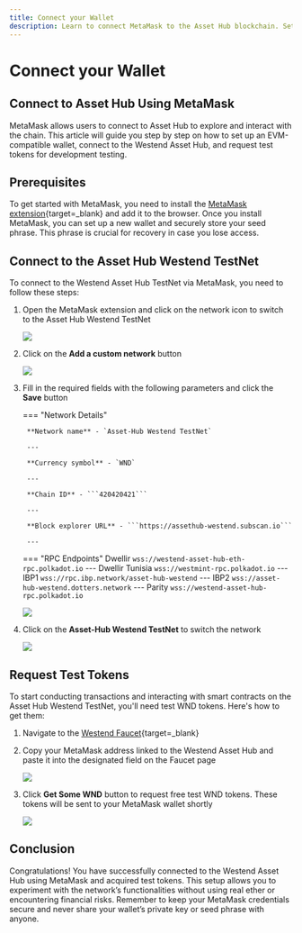```yaml
---
title: Connect your Wallet
description: Learn to connect MetaMask to the Asset Hub blockchain. Set up your wallet, switch networks, and request test tokens for development.
---
```


# Connect your Wallet

## Connect to Asset Hub Using MetaMask

MetaMask allows users to connect to Asset Hub to explore and interact with the chain. This article will guide you step by step on how to set up an EVM-compatible wallet, connect to the Westend Asset Hub, and request test tokens for development testing.

## Prerequisites

To get started with MetaMask, you need to install the [MetaMask extension](https://metamask.io/download/){target=\_blank} and add it to the browser. Once you install MetaMask, you can set up a new wallet and securely store your seed phrase. This phrase is crucial for recovery in case you lose access.

## Connect to the Asset Hub Westend TestNet

To connect to the Westend Asset Hub TestNet via MetaMask, you need to follow these steps:

1. Open the MetaMask extension and click on the network icon to switch to the Asset Hub Westend TestNet

    ![](/images/develop/smart-contracts/evm-toolkit/connect-your-wallet/connect-your-wallet-1.webp)

2. Click on the **Add a custom network** button

    ![](/images/develop/smart-contracts/evm-toolkit/connect-your-wallet/connect-your-wallet-2.webp)

3. Fill in the required fields with the following parameters and click the **Save** button

    === "Network Details"

        **Network name** - `Asset-Hub Westend TestNet`

        ---

        **Currency symbol** - `WND`

        ---
        
        **Chain ID** - ```420420421```

        ---
        
        **Block explorer URL** - ```https://assethub-westend.subscan.io```

        ---

    === "RPC Endpoints"
        Dwellir
        ```
        wss://westend-asset-hub-eth-rpc.polkadot.io
        ```
        ---
        Dwellir Tunisia
        ```
        wss://westmint-rpc.polkadot.io
        ```
        ---
        IBP1
        ```
        wss://rpc.ibp.network/asset-hub-westend
        ```
        ---
        IBP2
        ```
        wss://asset-hub-westend.dotters.network
        ```
        ---
        Parity
        ```
        wss://westend-asset-hub-rpc.polkadot.io
        ```


    ![](/images/develop/smart-contracts/evm-toolkit/connect-your-wallet/connect-your-wallet-3.webp)

4. Click on the **Asset-Hub Westend TestNet** to switch the network

    ![](/images/develop/smart-contracts/evm-toolkit/connect-your-wallet/connect-your-wallet-4.webp)


## Request Test Tokens

To start conducting transactions and interacting with smart contracts on the Asset Hub Westend TestNet, you'll need test WND tokens. Here's how to get them:

1. Navigate to the [Westend Faucet](https://faucet.polkadot.io/westend?parachain=1000){target=\_blank}

2. Copy your MetaMask address linked to the Westend Asset Hub and paste it into the designated field on the Faucet page

    ![](/images/develop/smart-contracts/evm-toolkit/connect-your-wallet/connect-your-wallet-5.webp)

3. Click **Get Some WND** button to request free test WND tokens. These tokens will be sent to your MetaMask wallet shortly

    ![](/images/develop/smart-contracts/evm-toolkit/connect-your-wallet/connect-your-wallet-6.webp)

## Conclusion

Congratulations! You have successfully connected to the Westend Asset Hub using MetaMask and acquired test tokens. This setup allows you to experiment with the network’s functionalities without using real ether or encountering financial risks. Remember to keep your MetaMask credentials secure and never share your wallet’s private key or seed phrase with anyone.